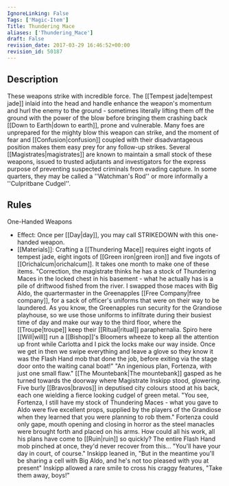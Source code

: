 ```yaml
---
IgnoreLinking: False
Tags: ['Magic-Item']
Title: Thundering Mace
aliases: ['Thundering_Mace']
draft: False
revision_date: 2017-03-29 16:46:52+00:00
revision_id: 50187
---
```


## Description
These weapons strike with incredible force. The [[Tempest jade|tempest jade]] inlaid into the head and handle enhance the weapon's momentum and hurl the enemy to the ground - sometimes literally lifting them off the ground with the power of the blow before bringing them crashing back [[Down to Earth|down to earth]], prone and vulnerable. Many foes are unprepared for the mighty blow this weapon can strike, and the moment of fear and [[Confusion|confusion]] coupled with their disadvantageous position makes them easy prey for any follow-up strikes.
Several [[Magistrates|magistrates]] are known to maintain a small stock of these weapons, issued to trusted adjutants and investigators for the express purpose of preventing suspected criminals from evading capture. In some quarters, they may be called a ''Watchman's Rod'' or more informally a ''Culpritbane Cudgel''.
## Rules
One-Handed Weapons
* Effect: Once per [[Day|day]], you may call STRIKEDOWN with this one-handed weapon.
* [[Materials]]: Crafting a [[Thundering Mace]] requires eight ingots of tempest jade, eight ingots of [[Green iron|green iron]] and five ingots of [[Orichalcum|orichalcum]]. It takes one month to make one of these items.
"Correction, the magistrate thinks he has a stock of Thundering Maces in the locked chest in his basement - what he actually has is a pile of driftwood fished from the river.  I swapped those maces with Big Aldo, the quartermaster in the Greenapples [[Free Company|free company]], for a sack of officer's uniforms that were on their way to be laundered.  As you know, the Greenapples run security for the Grandiose playhouse, so we use those uniforms to infiltrate during their busiest time of day and make our way to the third floor, where the [[Troupe|troupe]] keep their [[Ritual|ritual]] paraphernalia.  Spiro here [[Will|will]] run a [[Bishop]]'s Bloomers wheeze to keep all the attention up front while Carlotta and I pick the locks make our way inside.  Once we get in then we swipe everything and leave a glove so they know it was the Flash Hand mob that done the job, before exiting via the stage door onto the waiting canal boat!"
"An ingenious plan, Fortenza, with just one small flaw."
[[The Mountebank|The mountebank]] gasped as he turned towards the doorway where Magistrate Inskipp stood, glowering.  Five burly [[Bravos|bravos]] in deputised city colours stood at his back, each one wielding a fierce looking cudgel of green metal.
"You see, Fortenza, I still have my stock of Thundering Maces - what you gave to Aldo were five excellent props, supplied by the players of the Grandiose when they learned that you were planning to rob them."
Fortenza could only gape, mouth opening and closing in horror as the steel manacles were brought forth and placed on his arms.  How could all his work, all his plans have come to [[Ruin|ruin]] so quickly?  The entire Flash Hand mob pinched at once, they'd never recover from this...
"You'll have your day in court, of course." Inskipp leaned in, "But in the meantime you'll be sharing a cell with Big Aldo, and he's not too pleased with you at present"
Inskipp allowed a rare smile to cross his craggy features, "Take them away, boys!"